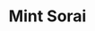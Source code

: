 ---
title: Mint Sorai
description: Change Website name and domain to "Mint Sorai" , add links , changed background and add the logo of this website
publishedAt: 2025-10-14
isPublish: true
isDraft: false
---